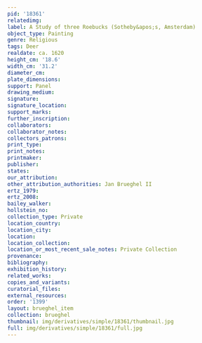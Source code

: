 ```yaml
---
pid: '18361'
relatedimg: 
label: A Study of three Roebucks (Sotheby&apos;s, Amsterdam)
object_type: Painting
genre: Religious
tags: Deer
realdate: ca. 1620
height_cm: '18.6'
width_cm: '31.2'
diameter_cm: 
plate_dimensions: 
support: Panel
drawing_medium: 
signature: 
signature_location: 
support_marks: 
further_inscription: 
collaborators: 
collaborator_notes: 
collectors_patrons: 
print_type: 
print_notes: 
printmaker: 
publisher: 
states: 
our_attribution: 
other_attribution_authorities: Jan Brueghel II
ertz_1979: 
ertz_2008: 
bailey_walker: 
hollstein_no: 
collection_type: Private
location_country: 
location_city: 
location: 
location_collection: 
location_or_most_recent_sale_notes: Private Collection
provenance: 
bibliography: 
exhibition_history: 
related_works: 
copies_and_variants: 
curatorial_files: 
external_resources: 
order: '1399'
layout: brueghel_item
collection: brueghel
thumbnail: img/derivatives/simple/18361/thumbnail.jpg
full: img/derivatives/simple/18361/full.jpg
---
```

